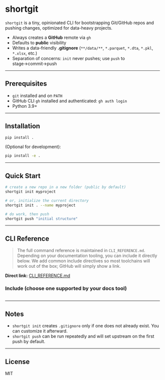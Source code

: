 # shortgit

`shortgit` is a tiny, opinionated CLI for bootstrapping Git/GitHub repos and pushing changes, optimized for data-heavy projects.

* Always creates a **GitHub** remote via `gh`
* Defaults to **public** visibility
* Writes a data-friendly **.gitignore** (`**/data/**`, `*.parquet`, `*.dta`, `*.pkl`, `*.xlsx`, etc.)
* Separation of concerns: `init` never pushes; use `push` to stage→commit→push

---

## Prerequisites

* `git` installed and on `PATH`
* GitHub CLI `gh` installed and authenticated: `gh auth login`
* Python 3.9+

---

## Installation

```bash
pip install .
```

(Optional for development):

```bash
pip install -e .
```

---

## Quick Start

```bash
# create a new repo in a new folder (public by default)
shortgit init myproject

# or, initialize the current directory
shortgit init . --name myproject

# do work, then push
shortgit push "initial structure"
```

---

## CLI Reference

> The full command reference is maintained in `CLI_REFERENCE.md`. Depending on your documentation tooling, you can include it directly below. We add common include directives so most toolchains will work out of the box; GitHub will simply show a link.

**Direct link:** [CLI\_REFERENCE.md](CLI_REFERENCE.md)

### Include (choose one supported by your docs tool)

<!-- MyST / Sphinx / MkDocs (myst-parser) -->

```{include} CLI_REFERENCE.md
```

<!-- MkDocs-Macros or markdown-include plugin (if enabled) -->

<!-- @include: ./CLI_REFERENCE.md -->

<!-- GitHub Markdown does not support includes; the link above will suffice on GitHub. -->

---

## Notes

* `shortgit init` creates `.gitignore` only if one does not already exist. You can customize it afterward.
* `shortgit push` can be run repeatedly and will set upstream on the first push by default.

---

## License

MIT
